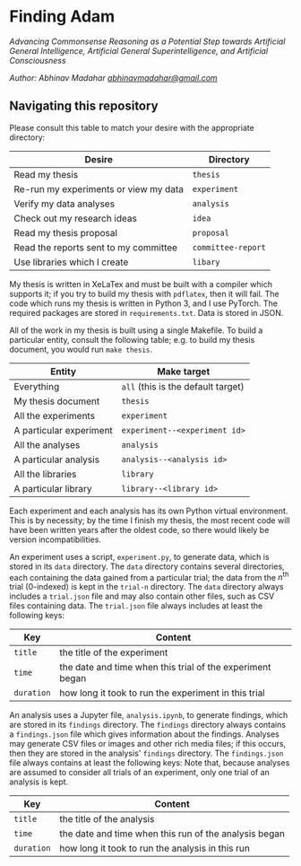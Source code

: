 # Finding Adam

_Advancing Commonsense Reasoning as a Potential Step towards Artificial General Intelligence, Artificial General Superintelligence, and Artificial Consciousness_

_Author: Abhinav Madahar <abhinavmadahar@gmail.com>_

## Navigating this repository

Please consult this table to match your desire with the appropriate directory:

| Desire                                | Directory          |
|---------------------------------------|--------------------|
| Read my thesis                        | `thesis`           |
| Re-run my experiments or view my data | `experiment`       |
| Verify my data analyses               | `analysis`         |
| Check out my research ideas           | `idea`             |
| Read my thesis proposal               | `proposal`         |
| Read the reports sent to my committee | `committee-report` |
| Use libraries which I create          | `libary`           |

My thesis is written in XeLaTex and must be built with a compiler which supports it; if you try to build my thesis with `pdflatex`, then it will fail.
The code which runs my thesis is written in Python 3, and I use PyTorch.
The required packages are stored in `requirements.txt`.
Data is stored in JSON.

All of the work in my thesis is built using a single Makefile.
To build a particular entity, consult the following table; e.g. to build my thesis document, you would run `make thesis`.

| Entity                                                                 | Make target                                  |
|------------------------------------------------------------------------|----------------------------------------------|
| Everything                                                             | `all` (this is the default target)           |
| My thesis document                                                     | `thesis`                                     |
| All the experiments                                                    | `experiment`                                 |
| A particular experiment                                                | `experiment--<experiment id>`                |
| All the analyses                                                       | `analysis`                                   |
| A particular analysis                                                  | `analysis--<analysis id>`                    |
| All the libraries                                                      | `library`                                    |
| A particular library                                                   | `library--<library id>`                      |

Each experiment and each analysis has its own Python virtual environment.
This is by necessity; by the time I finish my thesis, the most recent code will have been written years after the oldest code, so there would likely be version incompatibilities.

An experiment uses a script, `experiment.py`, to generate data, which is stored in its `data` directory.
The `data` directory contains several directories, each containing the data gained from a particular trial; the data from the $n^\text{th}$ trial (0-indexed) is kept in the `trial-n` directory.
The `data` directory always includes a `trial.json` file and may also contain other files, such as CSV files containing data.
The `trial.json` file always includes at least the following keys:

| Key        | Content                                                   |
|------------|-----------------------------------------------------------|
| `title`    | the title of the experiment                               |
| `time`     | the date and time when this trial of the experiment began |
| `duration` | how long it took to run the experiment in this trial      |

An analysis uses a Jupyter file, `analysis.ipynb`, to generate findings, which are stored in its `findings` directory.
The `findings` directory always contains a `findings.json` file which gives information about the findings.
Analyses may generate CSV files or images and other rich media files; if this occurs, then they are stored in the analysis' `findings` directory.
The `findings.json` file always contains at least the following keys:
Note that, because analyses are assumed to consider all trials of an experiment, only one trial of an analysis is kept.

| Key        | Content                                                 |
|------------|---------------------------------------------------------|
| `title`    | the title of the analysis                               |
| `time`     | the date and time when this run of the analysis began   |
| `duration` | how long it took to run the analysis in this run        |
